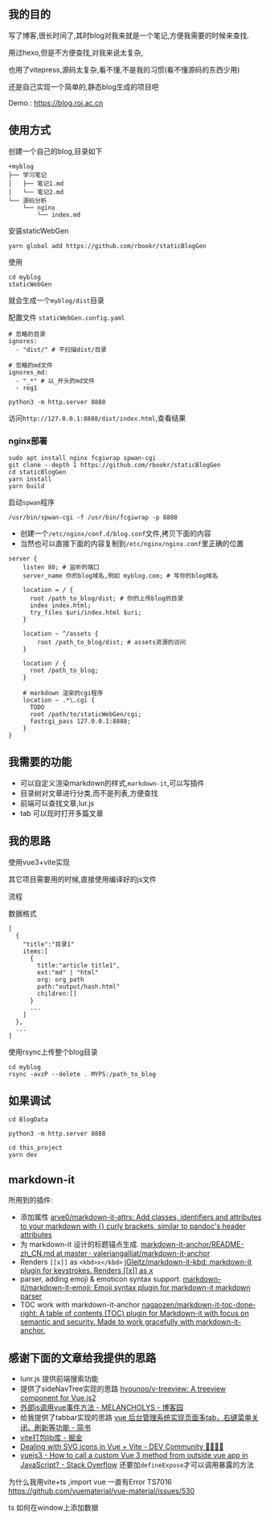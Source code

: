 ## 我的目的

写了博客,很长时间了,其时blog对我来就是一个笔记,方便我需要的时候来查找.

用过hexo,但是不方便查找,对我来说太复杂,

也用了vitepress,源码太复杂,看不懂,不是我的习惯(看不懂源码的东西少用)

还是自己实现一个简单的,静态blog生成的项目吧

Demo : https://blog.roj.ac.cn

## 使用方式


创建一个自己的blog,目录如下

```
+myblog
├── 学习笔记
│   ├── 笔记1.md
│   └── 笔记2.md
└── 源码分析
    └── nginx
        └── index.md
```

安装staticWebGen

```
yarn global add https://github.com/rbookr/staticBlogGen
```

使用

```
cd myblog
staticWebGen 
```

就会生成一个`myblog/dist`目录

配置文件 `staticWebGen.config.yaml`

```plaintext
# 忽略的目录
ignores:
  - "dist/" # 不扫描dist/目录

# 忽略的md文件
ignores_md:
  - "_*" # 以_开头的md文件
  - reg1
```


```
python3 -m http.server 8888
```
访问`http://127.0.0.1:8888/dist/index.html`,查看结果

### nginx部署


```plaintext
sudo apt install nginx fcgiwrap spwan-cgi
git clone --depth 1 https://github.com/rbookr/staticBlogGen
cd staticBlogGen
yarn install
yarn build
```

启动`spwan`程序

```
/usr/bin/spwan-cgi -f /usr/bin/fcgiwrap -p 8888
```

- 创建一个`/etc/nginx/conf.d/blog.conf`文件,拷贝下面的内容
- 当然也可以直接下面的内容复制到`/etc/nginx/nginx.conf`里正确的位置

```
server {
    listen 80; # 监听的端口
    server_name 你的blog域名,例如 myblog.com; # 写你的blog域名

    location = / {
      root /path_to_blog/dist; # 你的上传blog的目录
      index index.html;
      try_files $uri/index.html $uri;
    }

    location ~ ^/assets { 
        root /path_to_blog/dist; # assets资源的访问
    }

    location / {
      root /path_to_blog;
    }

    # markdown 渲染的cgi程序
    location ~ .*\.cgi {
      TODO
      root /path/to/staticWebGen/cgi;
      fastcgi_pass 127.0.0.1:8888;
    }
}
```

## 我需要的功能

- 可以自定义渲染markdown的样式,`markdown-it`,可以写插件
- 目录树对文章进行分类,而不是列表,方便查找
- 前端可以查找文章,lur.js
- tab 可以现时打开多篇文章

## 我的思路

使用vue3+vite实现

其它项目需要用的时候,直接使用编译好的js文件

流程

数据格式

```
[
  {
    "title":"目录1"
    items:[
      {
        title:"article title1",
        ext:"md" | "html"
        org: org_path
        path:"output/hash.html"
        children:[]
      }
      ...
    ]
  },
  ...
]
```

使用rsync上传整个blog目录

```
cd myblog
rsync -avzP --delete . MYPS:/path_to_blog
```

## 如果调试

```
cd BlogData 

python3 -m http.server 8888
```

```
cd this_project
yarn dev
```

## markdown-it

所用到的插件:

- 添加属性 [arve0/markdown-it-attrs: Add classes, identifiers and attributes to your markdown with {} curly brackets, similar to pandoc's header attributes](https://github.com/arve0/markdown-it-attrs) 
- 为 markdown-it 设计的标题锚点生成. [markdown-it-anchor/README-zh\_CN.md at master · valeriangalliat/markdown-it-anchor](https://github.com/valeriangalliat/markdown-it-anchor/blob/master/README-zh_CN.md)
- Renders `[[x]]` as `<kbd>x</kbd>` [jGleitz/markdown-it-kbd: markdown-it plugin for keystrokes. Renders [[x]] as <kbd>x</kbd>](https://github.com/jGleitz/markdown-it-kbd)
- parser, adding emoji & emoticon syntax support. [markdown-it/markdown-it-emoji: Emoji syntax plugin for markdown-it markdown parser](https://github.com/markdown-it/markdown-it-emoji)
- TOC work with markdown-it-anchor [nagaozen/markdown-it-toc-done-right: A table of contents (TOC) plugin for Markdown-it with focus on semantic and security. Made to work gracefully with markdown-it-anchor.](https://github.com/nagaozen/markdown-it-toc-done-right)

## 感谢下面的文章给我提供的思路


- lunr.js 提供前端搜索功能
- 提供了sideNavTree实现的思路 [hyounoo/v-treeview: A treeview component for Vue.js2](https://github.com/hyounoo/v-treeview)
- [外部js调用vue事件方法 - MELANCHOLYS - 博客园](https://www.cnblogs.com/melancholys/p/16547793.html)
- 给我提供了tabbar实现的思路 [vue 后台管理系统实现页面多tab，右键菜单关闭、刷新等功能 - 简书](https://www.jianshu.com/p/78d09060bbb0)
- [vite打包lib库 - 掘金](https://juejin.cn/post/7073646687968821256)
- [Dealing with SVG icons in Vue + Vite - DEV Community 👩‍💻👨‍💻](https://dev.to/geowrgetudor/dealing-with-svg-icons-in-vue-vite-an9)
- [vuejs3 - How to call a custom Vue 3 method from outside vue app in JavaScript? - Stack Overflow](https://stackoverflow.com/questions/64758293/how-to-call-a-custom-vue-3-method-from-outside-vue-app-in-javascript)
  还要加`defineExpose`才可以调用暴露的方法



为什么我用vite+ts ,import vue 一直有Error TS7016
https://github.com/vuematerial/vue-material/issues/530

ts 如何在window上添加数据
